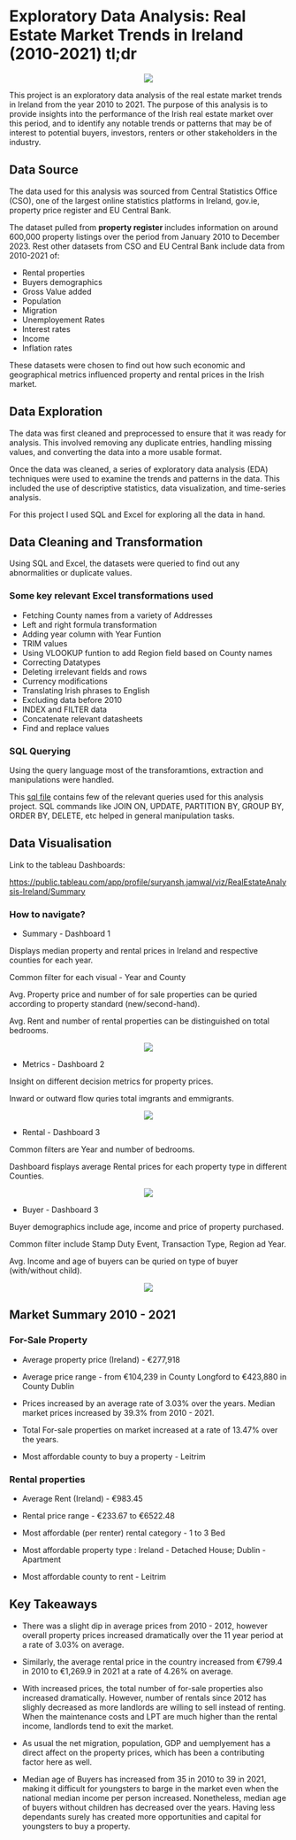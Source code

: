 # Exploratory Data Analysis: Real Estate Market Trends in Ireland (2010-2021) tl;dr 

<p align="center">
  <img src="graphics/pic.png">
</p>

This project is an exploratory data analysis of the real estate market trends in Ireland from the year 2010 to 2021. The purpose of this analysis is to provide insights into the performance of the Irish real estate market over this period, and to identify any notable trends or patterns that may be of interest to potential buyers, investors, renters or other stakeholders in the industry.

## Data Source

The data used for this analysis was sourced from Central Statistics Office (CSO), one of the largest online statistics platforms in Ireland, gov.ie, property price register and EU Central Bank. 

The dataset pulled from <b> property register </b> includes information on around 600,000 property listings over the period from January 2010 to December 2023. Rest other datasets from CSO and EU Central Bank include data from 2010-2021 of: 

* Rental properties
* Buyers demographics
* Gross Value added
* Population
* Migration
* Unemployement Rates
* Interest rates
* Income
* Inflation rates 

These datasets were chosen to find out how such economic and geographical metrics influenced property and rental prices in the Irish market.

## Data Exploration

The data was first cleaned and preprocessed to ensure that it was ready for analysis. This involved removing any duplicate entries, handling missing values, and converting the data into a more usable format.

Once the data was cleaned, a series of exploratory data analysis (EDA) techniques were used to examine the trends and patterns in the data. This included the use of descriptive statistics, data visualization, and time-series analysis.

For this project I used SQL and Excel for exploring all the data in hand.

## Data Cleaning and Transformation

Using SQL and Excel, the datasets were queried to find out any abnormalities or duplicate values. 

### Some key relevant Excel transformations used

* Fetching County names from a variety of Addresses
* Left and right formula transformation
* Adding year column with Year Funtion
* TRIM values 
* Using VLOOKUP funtion to add Region field based on County names
* Correcting Datatypes
* Deleting irrelevant fields and rows
* Currency modifications 
* Translating Irish phrases to English
* Excluding data before 2010
* INDEX and FILTER data
* Concatenate relevant datasheets 
* Find and replace values

### SQL Querying 

Using the query language most of the transforamtions, extraction and manipulations were handled.

This [sql file](code.sql) contains few of the relevant queries used for this analysis project. SQL commands like JOIN ON, UPDATE, PARTITION BY, GROUP BY, ORDER BY, DELETE, etc helped in general manipulation tasks.

## Data Visualisation 

Link to the tableau Dashboards:

https://public.tableau.com/app/profile/suryansh.jamwal/viz/RealEstateAnalysis-Ireland/Summary

### How to navigate?

* Summary - Dashboard 1

Displays median property and rental prices in Ireland and respective counties for each year. 

Common filter for each visual - Year and County

Avg. Property price and number of for sale properties can be quried according to property standard (new/second-hand).

Avg. Rent and number of rental properties can be distinguished on total bedrooms.

<p align="center">
  <img src="graphics/SS1.png">
</p>

* Metrics - Dashboard 2

Insight on different decision metrics for property prices.

Inward or outward flow quries total imgrants and emmigrants. 

<p align="center">
  <img src="graphics/SS2.png">
</p>

* Rental - Dashboard 3

Common filters are Year and number of bedrooms.

Dashboard fisplays average Rental prices for each property type in different Counties.

<p align="center">
  <img src="graphics/SS3.png">
</p>

* Buyer - Dashboard 3

Buyer demographics include age, income and price of property purchased. 

Common filter include Stamp Duty Event, Transaction Type, Region ad Year.

Avg. Income and age of buyers can be quried on type of buyer (with/without child).


<p align="center">
  <img src="graphics/SS4.png">
</p>

## Market Summary 2010 - 2021

### For-Sale Property

* Average property price (Ireland) - €277,918

* Average price range -  from €104,239 in County Longford to €423,880 in County Dublin

* Prices increased by an average rate of 3.03% over the years. Median market prices increased by 39.3% from 2010 - 2021.

* Total For-sale properties on market increased at a rate of 13.47% over the years.

* Most affordable county to buy a property - Leitrim

### Rental properties

* Average Rent (Ireland) - €983.45

* Rental price range - €233.67 to €6522.48

* Most affordable (per renter) rental category - 1 to 3 Bed

* Most affordable property type : Ireland - Detached House; Dublin - Apartment

* Most affordable county to rent - Leitrim

## Key Takeaways

* There was a slight dip in average prices from 2010 - 2012, however overall property prices increased dramatically over the 11 year period at a rate of 3.03% on average.

* Similarly, the average rental price in the country increased from €799.4 in 2010 to €1,269.9 in 2021 at a rate of 4.26% on average. 

* With increased prices, the total number of for-sale properties also increased dramatically. However, number of rentals since 2012 has slighly decreased as more landlords are willing to sell instead of renting. When the maintenance costs and LPT are much higher than the rental income, landlords tend to exit the market.

* As usual the net migration, population, GDP and uemplyement has a direct affect on the property prices, which has been a contributing factor here as well. 

* Median age of Buyers has increased from 35 in 2010 to 39 in 2021, making it difficult for youngsters to barge in the market even when the national median income per person increased. Nonetheless, median age of buyers without children has decreased over the years. Having less dependants surely has created more opportunities and capital for youngsters to buy a property.




 

